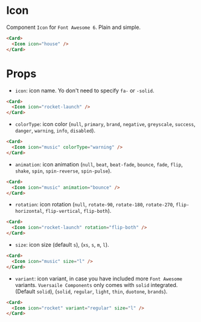 <script setup>
import Icon from '../../../lib/components/info/Icon.vue'
import Card from '../../../lib/components/info/Card.vue'
</script>

# Icon

Component `Icon` for `Font Awesome 6`. Plain and simple.

<Card>
  <Icon icon="house" />
</Card>

```html
<Card>
  <Icon icon="house" />
</Card>
```

<div class="mb-xs-8" />

# Props

- `icon`: icon name. Yo don't need to specify `fa-` or `-solid`.

<Card>
  <Icon icon="rocket-launch" />
</Card>

```html
<Card>
  <Icon icon="rocket-launch" />
</Card>
```

<div class="mb-xs-8" />

- `colorType`: icon color (`null`, `primary`, `brand`, `negative`, `greyscale`, `success`, `danger`, `warning`, `info`, `disabled`).

<Card>
  <Icon icon="music" colorType="warning" />
</Card>

```html
<Card>
  <Icon icon="music" colorType="warning" />
</Card>
```

<div class="mb-xs-8" />

- `animation`: icon animation (`null`, `beat`, `beat-fade`, `bounce`, `fade`, `flip`, `shake`, `spin`, `spin-reverse`, `spin-pulse`).

<Card>
  <Icon icon="music" animation="bounce" />
</Card>

```html
<Card>
  <Icon icon="music" animation="bounce" />
</Card>
```

<div class="mb-xs-8" />

- `rotation`: icon rotation (`null`, `rotate-90`, `rotate-180`, `rotate-270`, `flip-horizontal`, `flip-vertical`, `flip-both`).

<Card>
  <Icon icon="rocket-launch" rotation="flip-both" />
</Card>

```html
<Card>
  <Icon icon="rocket-launch" rotation="flip-both" />
</Card>
```

<div class="mb-xs-8" />

- `size`: icon size (default `s`), (`xs`, `s`, `m`, `l`).

<Card>
  <Icon icon="music" size="l" />
</Card>

```html
<Card>
  <Icon icon="music" size="l" />
</Card>
```

<div class="mb-xs-8" />

- `variant`: icon variant, in case you have included more `Font Awesome` variants. `Vuersaile Components` only comes with `solid` integrated. (Default `solid`), (`solid`, `regular`, `light`, `thin`, `duotone`, `brands`).

<Card>
  <Icon icon="rocket" variant="regular" size="l" />
</Card>

```html
<Card>
  <Icon icon="rocket" variant="regular" size="l" />
</Card>
```

<div class="mb-xs-8" />
